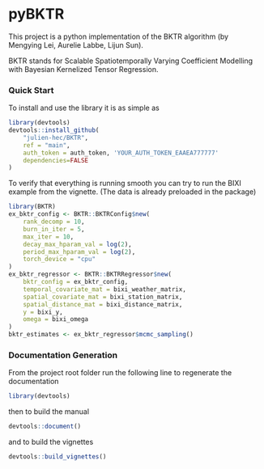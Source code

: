 # pyBKTR
This project is a python implementation of the BKTR algorithm (by Mengying Lei, Aurelie Labbe, Lijun Sun).

BKTR stands for Scalable Spatiotemporally Varying Coefficient Modelling with Bayesian Kernelized Tensor Regression.

### Quick Start
To install and use the library it is as simple as
```r
library(devtools)
devtools::install_github(
    "julien-hec/BKTR",
    ref = "main",
    auth_token = auth_token, 'YOUR_AUTH_TOKEN_EAAEA777777'
    dependencies=FALSE
)
```
To verify that everything is running smooth you can try to run the BIXI example from the vignette. (The data is already preloaded in the package)
```r
library(BKTR)
ex_bktr_config <- BKTR::BKTRConfig$new(
    rank_decomp = 10,
    burn_in_iter = 5,
    max_iter = 10,
    decay_max_hparam_val = log(2),
    period_max_hparam_val = log(2),
    torch_device = "cpu"
)
ex_bktr_regressor <- BKTR::BKTRRegressor$new(
    bktr_config = ex_bktr_config,
    temporal_covariate_mat = bixi_weather_matrix,
    spatial_covariate_mat = bixi_station_matrix,
    spatial_distance_mat = bixi_distance_matrix,
    y = bixi_y,
    omega = bixi_omega
)
bktr_estimates <- ex_bktr_regressor$mcmc_sampling()
```

### Documentation Generation
From the project root folder run the following line to regenerate the documentation
```r
library(devtools)
```
then to build the manual
```r
devtools::document()
```
and to build the vignettes
```r
devtools::build_vignettes()
```
